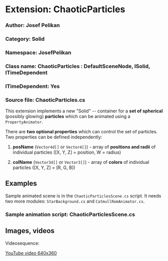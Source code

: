 # Extension: ChaoticParticles

### Author: Josef Pelikan

### Category: Solid

### Namespace: JosefPelikan

### Class name: ChaoticParticles : DefaultSceneNode, ISolid, ITimeDependent

### ITimeDependent: Yes

### Source file: ChaoticParticles.cs

This extension implements a new "Solid" -- container for a **set of spherical** (possibly glowing)
**particles** which can be animated using a ``PropertyAnimator``.

There are **two optional properties** which can control the set of particles. Two properties
can be defined independently:

1. **posName** (``Vector4d[]`` or ``Vector4[]``) - array of **positions and radii** of individual particles ([X, Y, Z] = position, W = radius)

2. **colName** (``Vector3d[]`` or ``Vector3[]``) - array of **colors** of individual particles ([X, Y, Z] = [R, G, B])

## Examples

Sample animated scene is in the ``ChaoticParticlesScene.cs`` script. It needs two
more modules: ``StarBackground.cs`` and ``CatmullRomAnimator.cs``.

### Sample animation script: ChaoticParticlesScene.cs

## Images, videos

Videosequence:

[YouTube video 640x360]()
